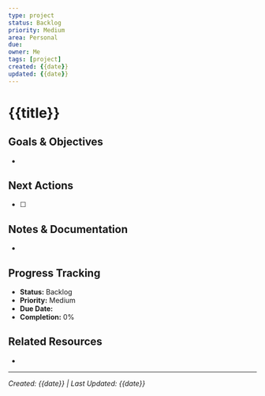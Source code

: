 ```yaml
---
type: project
status: Backlog
priority: Medium
area: Personal
due:
owner: Me
tags: [project]
created: {{date}}
updated: {{date}}
---
```


# <lucide-briefcase></lucide-briefcase> {{title}}

## <lucide-target></lucide-target> Goals & Objectives
- 

## <lucide-list-checks></lucide-list-checks> Next Actions
- [ ] 

## <lucide-file-text></lucide-file-text> Notes & Documentation
- 

## <lucide-bar-chart></lucide-bar-chart> Progress Tracking
- **Status:** Backlog
- **Priority:** Medium
- **Due Date:** 
- **Completion:** 0%

## <lucide-link></lucide-link> Related Resources
- 

---

*Created: {{date}} | Last Updated: {{date}}*


